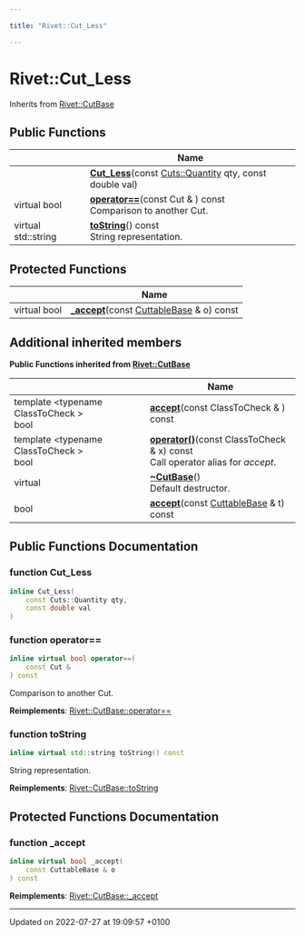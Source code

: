```yaml
---

title: "Rivet::Cut_Less"

---
```


# Rivet::Cut_Less





Inherits from [Rivet::CutBase](http://example.org/classes/classrivet_1_1cutbase/)

## Public Functions

|                | Name           |
| -------------- | -------------- |
| | **[Cut_Less](http://example.org/classes/classrivet_1_1cut__less/#function-cut-less)**(const <a href="http://example.org/namespaces/namespacerivet_1_1cuts/#enum-quantity">Cuts::Quantity</a> qty, const double val) |
| virtual bool | **[operator==](http://example.org/classes/classrivet_1_1cut__less/#function-operator==)**(const Cut & ) const<br>Comparison to another Cut.  |
| virtual std::string | **[toString](http://example.org/classes/classrivet_1_1cut__less/#function-tostring)**() const<br>String representation.  |

## Protected Functions

|                | Name           |
| -------------- | -------------- |
| virtual bool | **[_accept](http://example.org/classes/classrivet_1_1cut__less/#function--accept)**(const <a href="http://example.org/classes/classrivet_1_1cuttablebase/">CuttableBase</a> & o) const |

## Additional inherited members

**Public Functions inherited from [Rivet::CutBase](http://example.org/classes/classrivet_1_1cutbase/)**

|                | Name           |
| -------------- | -------------- |
| template <typename ClassToCheck \> <br>bool | **[accept](http://example.org/classes/classrivet_1_1cutbase/#function-accept)**(const ClassToCheck & ) const |
| template <typename ClassToCheck \> <br>bool | **[operator()](http://example.org/classes/classrivet_1_1cutbase/#function-operator())**(const ClassToCheck & x) const<br>Call operator alias for _accept_.  |
| virtual | **[~CutBase](http://example.org/classes/classrivet_1_1cutbase/#function-~cutbase)**()<br>Default destructor.  |
| bool | **[accept](http://example.org/classes/classrivet_1_1cutbase/#function-accept)**(const <a href="http://example.org/classes/classrivet_1_1cuttablebase/">CuttableBase</a> & t) const |


## Public Functions Documentation

### function Cut_Less

```cpp
inline Cut_Less(
    const Cuts::Quantity qty,
    const double val
)
```


### function operator==

```cpp
inline virtual bool operator==(
    const Cut & 
) const
```

Comparison to another Cut. 

**Reimplements**: [Rivet::CutBase::operator==](http://example.org/classes/classrivet_1_1cutbase/#function-operator==)


### function toString

```cpp
inline virtual std::string toString() const
```

String representation. 

**Reimplements**: [Rivet::CutBase::toString](http://example.org/classes/classrivet_1_1cutbase/#function-tostring)


## Protected Functions Documentation

### function _accept

```cpp
inline virtual bool _accept(
    const CuttableBase & o
) const
```


**Reimplements**: [Rivet::CutBase::_accept](http://example.org/classes/classrivet_1_1cutbase/#function--accept)


-------------------------------

Updated on 2022-07-27 at 19:09:57 +0100